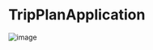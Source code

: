 # TripPlanApplication
![image](https://github.com/Dorad89/TripPlanApplication/assets/93276510/dbaa88ee-db8a-4970-8b88-528b7f5310f3)
